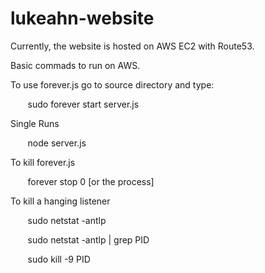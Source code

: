 # lukeahn-website

Currently, the website is hosted on AWS EC2 with Route53.

Basic commads to run on AWS.


To use forever.js go to source directory and type:

&nbsp;&nbsp;&nbsp;&nbsp;&nbsp;&nbsp; sudo forever start server.js

Single Runs 

&nbsp;&nbsp;&nbsp;&nbsp;&nbsp;&nbsp; node server.js

To kill forever.js
  
&nbsp;&nbsp;&nbsp;&nbsp;&nbsp;&nbsp; forever stop 0 [or the process]
  
To kill a hanging listener

&nbsp;&nbsp;&nbsp;&nbsp;&nbsp;&nbsp; sudo netstat -antlp 
  
&nbsp;&nbsp;&nbsp;&nbsp;&nbsp;&nbsp; sudo netstat -antlp | grep PID 
  
&nbsp;&nbsp;&nbsp;&nbsp;&nbsp;&nbsp; sudo kill -9 PID
  
  
  
